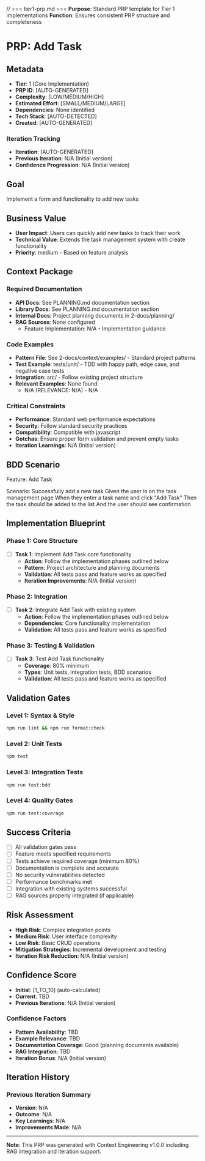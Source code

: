// === tier1-prp.md ===
**Purpose**: Standard PRP template for Tier 1 implementations 
**Function**: Ensures consistent PRP structure and completeness

# PRP: Add Task

## Metadata
- **Tier**: 1 (Core Implementation)
- **PRP ID**: [AUTO-GENERATED]
- **Complexity**: [LOW/MEDIUM/HIGH]
- **Estimated Effort**: [SMALL/MEDIUM/LARGE]
- **Dependencies**: None identified
- **Tech Stack**: [AUTO-DETECTED]
- **Created**: [AUTO-GENERATED]

### Iteration Tracking
- **Iteration**: [AUTO-GENERATED]
- **Previous Iteration**: N/A (Initial version)
- **Confidence Progression**: N/A (Initial version)

## Goal
Implement a form and functionality to add new tasks

## Business Value
- **User Impact**: Users can quickly add new tasks to track their work
- **Technical Value**: Extends the task management system with create functionality
- **Priority**: medium - Based on feature analysis

## Context Package

### Required Documentation
- **API Docs**: See PLANNING.md documentation section
- **Library Docs**: See PLANNING.md documentation section
- **Internal Docs**: Project planning documents in 2-docs/planning/
- **RAG Sources**: None configured
  - Feature Implementation: N/A - Implementation guidance

### Code Examples
- **Pattern File**: See 2-docs/context/examples/ - Standard project patterns
- **Test Example**: tests/unit/ - TDD with happy path, edge case, and negative case tests
- **Integration**: src/ - Follow existing project structure
- **Relevant Examples**: None found
  - N/A (RELEVANCE: N/A) - N/A

### Critical Constraints
- **Performance**: Standard web performance expectations
- **Security**: Follow standard security practices
- **Compatibility**: Compatible with javascript
- **Gotchas**: Ensure proper form validation and prevent empty tasks
- **Iteration Learnings**: N/A (Initial version)

## BDD Scenario
Feature: Add Task

  Scenario: Successfully add a new task
    Given the user is on the task management page
    When they enter a task name and click "Add Task"
    Then the task should be added to the list
    And the user should see confirmation

## Implementation Blueprint

### Phase 1: Core Structure
- [ ] **Task 1**: Implement Add Task core functionality
  - **Action**: Follow the implementation phases outlined below
  - **Pattern**: Project architecture and planning documents
  - **Validation**: All tests pass and feature works as specified
  - **Iteration Improvements**: N/A (Initial version)

### Phase 2: Integration
- [ ] **Task 2**: Integrate Add Task with existing system
  - **Action**: Follow the implementation phases outlined below
  - **Dependencies**: Core functionality implementation
  - **Validation**: All tests pass and feature works as specified

### Phase 3: Testing & Validation
- [ ] **Task 3**: Test Add Task functionality
  - **Coverage**: 80% minimum
  - **Types**: Unit tests, integration tests, BDD scenarios
  - **Validation**: All tests pass and feature works as specified

## Validation Gates

### Level 1: Syntax & Style
```bash
npm run lint && npm run format:check
```

### Level 2: Unit Tests
```bash
npm test
```

### Level 3: Integration Tests
```bash
npm run test:bdd
```

### Level 4: Quality Gates
```bash
npm run test:coverage
```

## Success Criteria
- [ ] All validation gates pass
- [ ] Feature meets specified requirements
- [ ] Tests achieve required coverage (minimum 80%)
- [ ] Documentation is complete and accurate
- [ ] No security vulnerabilities detected
- [ ] Performance benchmarks met
- [ ] Integration with existing systems successful
- [ ] RAG sources properly integrated (if applicable)

## Risk Assessment
- **High Risk**: Complex integration points
- **Medium Risk**: User interface complexity
- **Low Risk**: Basic CRUD operations
- **Mitigation Strategies**: Incremental development and testing
- **Iteration Risk Reduction**: N/A (Initial version)

## Confidence Score
- **Initial**: [1_TO_10] (auto-calculated)
- **Current**: TBD
- **Previous Iterations**: N/A (Initial version)

### Confidence Factors
- **Pattern Availability**: TBD
- **Example Relevance**: TBD
- **Documentation Coverage**: Good (planning documents available)
- **RAG Integration**: TBD
- **Iteration Bonus**: N/A (Initial version)

## Iteration History

### Previous Iteration Summary
- **Version**: N/A
- **Outcome**: N/A
- **Key Learnings**: N/A
- **Improvements Made**: N/A

---
**Note**: This PRP was generated with Context Engineering v1.0.0 including RAG integration and iteration support.
